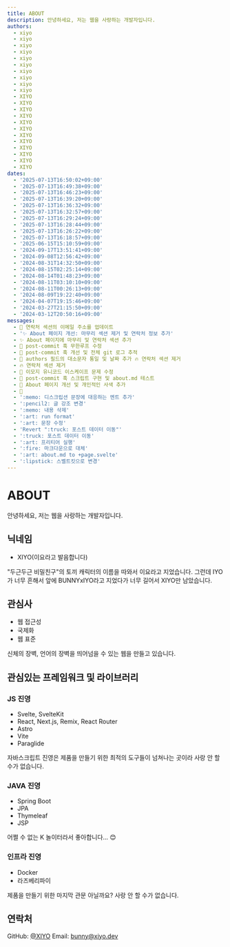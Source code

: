 ```yaml
---
title: ABOUT
description: 안녕하세요, 저는 웹을 사랑하는 개발자입니다.
authors:
  - xiyo
  - xiyo
  - xiyo
  - xiyo
  - xiyo
  - xiyo
  - xiyo
  - xiyo
  - xiyo
  - xiyo
  - XIYO
  - XIYO
  - XIYO
  - XIYO
  - XIYO
  - XIYO
  - XIYO
  - XIYO
  - XIYO
  - XIYO
  - XIYO
  - XIYO
dates:
  - '2025-07-13T16:50:02+09:00'
  - '2025-07-13T16:49:38+09:00'
  - '2025-07-13T16:46:23+09:00'
  - '2025-07-13T16:39:20+09:00'
  - '2025-07-13T16:36:32+09:00'
  - '2025-07-13T16:32:57+09:00'
  - '2025-07-13T16:29:24+09:00'
  - '2025-07-13T16:28:44+09:00'
  - '2025-07-13T16:26:22+09:00'
  - '2025-07-13T16:18:57+09:00'
  - '2025-06-15T15:10:59+09:00'
  - '2024-09-17T13:51:41+09:00'
  - '2024-09-08T12:56:42+09:00'
  - '2024-08-31T14:32:50+09:00'
  - '2024-08-15T02:25:14+09:00'
  - '2024-08-14T01:48:23+09:00'
  - '2024-08-11T03:10:10+09:00'
  - '2024-08-11T00:26:13+09:00'
  - '2024-08-09T19:22:40+09:00'
  - '2024-04-07T19:15:46+09:00'
  - '2024-03-27T21:15:50+09:00'
  - '2024-03-12T20:50:16+09:00'
messages:
  - 🔧 연락처 섹션의 이메일 주소를 업데이트
  - '✨ About 페이지 개선: 마무리 섹션 제거 및 연락처 정보 추가'
  - ✨ About 페이지에 마무리 및 연락처 섹션 추가
  - 🐛 post-commit 훅 무한루프 수정
  - 🔧 post-commit 훅 개선 및 전체 git 로그 추적
  - 🐛 authors 필드의 대소문자 통일 및 날짜 추가 🔥 연락처 섹션 제거
  - 🔥 연락처 섹션 제거
  - 🐛 이모지 유니코드 이스케이프 문제 수정
  - 🔧 post-commit 훅 스크립트 구현 및 about.md 테스트
  - 📝 About 페이지 개선 및 개인적인 사색 추가
  - 🚧
  - ':memo: 디스크립션 문장에 대응하는 멘트 추가'
  - ':pencil2: 글 강조 변경'
  - ':memo: 내용 삭제'
  - ':art: run format'
  - ':art: 문장 수정'
  - 'Revert ":truck: 포스트 데이터 이동"'
  - ':truck: 포스트 데이터 이동'
  - ':art: 프리티어 실행'
  - ':fire: 마크다운으로 대체'
  - ':art: about.md to +page.svelte'
  - ':lipstick: 스벨트킷으로 변경'
---
```

# ABOUT

안녕하세요, 저는 웹을 사랑하는 개발자입니다.

## 닉네임

- XIYO(이요라고 발음합니다)

"두근두근 비밀친구"의 토끼 캐릭터의 이름을 따와서 이요라고 지었습니다. 그런데 IYO가 너무 흔해서 앞에 BUNNYxIYO라고 지었다가 너무 길어서 XIYO만 남았습니다.

## 관심사

- 웹 접근성
- 국제화
- 웹 표준

신체의 장벽, 언어의 장벽을 띄어넘을 수 있는 웹을 만들고 있습니다.

## 관심있는 프레임워크 및 라이브러리

### JS 진영

- Svelte, SvelteKit
- React, Next.js, Remix, React Router
- Astro
- Vite
- Paraglide

자바스크립트 진영은 제품을 만들기 위한 최적의 도구들이 넘쳐나는 곳이라 사랑 안 할 수가 없습니다.

### JAVA 진영

- Spring Boot
- JPA
- Thymeleaf
- JSP

어쩔 수 없는 K 놀이터라서 좋아합니다... 😊

### 인프라 진영

- Docker
- 라즈베리파이

제품을 만들기 위한 마지막 관문 아닐까요? 사랑 안 할 수가 없습니다.

## 연락처

GitHub: [@XIYO](https://github.com/XIYO)
Email: [bunny@xiyo.dev](mailto:bunny@xiyo.dev)